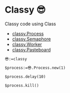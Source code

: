 ﻿# Classy 😎
Classy code using Class

- [classy.Process](Documentation/Classes/Process.md)
- [classy.Semaphore](Documentation/Classes/Semaphore.md)
- [classy.Worker](Documentation/Classes/Worker.md)
- [classy.Pasteboard](Documentation/Classes/Pasteboard.md)


```4d
😎:=classy 

$process:=😎.Process.new(1)

$process.delay(10)

$process.kill()
```